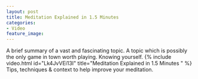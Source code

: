 ```yaml
---
layout: post
title: Meditation Explained in 1.5 Minutes
categories:
- Video
feature_image: 
---
```


A brief summary of a vast and fascinating topic. A topic which is possibly the only game in town worth playing. Knowing yourself. 
{% include video.html id="Lk4JvVEi13I" title="Meditation Explained in 1.5 Minutes " %}
Tips, techniques & context to help improve your meditation. 

